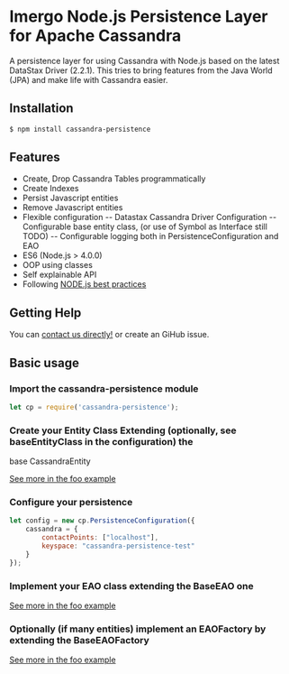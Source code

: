 # Imergo Node.js Persistence Layer for Apache Cassandra

A persistence layer for using Cassandra with Node.js based on the latest DataStax Driver (2.2.1).
 This tries to bring features from the Java World (JPA) and make life with Cassandra easier. 

## Installation

```bash
$ npm install cassandra-persistence
```

## Features

- Create, Drop Cassandra Tables programmatically
- Create Indexes
- Persist Javascript entities
- Remove Javascript entities
- Flexible configuration
-- Datastax Cassandra Driver Configuration
-- Configurable base entity class, (or use of Symbol as Interface still TODO) 
-- Configurable logging both in PersistenceConfiguration and EAO
- ES6 (Node.js > 4.0.0)
- OOP using classes
- Self explainable API
- Following [NODE.js best practices](https://blog.risingstack.com/node-js-best-practices/ "RisingStack Engineering Blog")

## Getting Help

You can  [contact us directly!](http://www.imergo.com) or create an GiHub issue.


## Basic usage

### Import the cassandra-persistence module

```javascript
let cp = require('cassandra-persistence');
```

### Create your Entity Class Extending (optionally, see baseEntityClass in the configuration) the 
base CassandraEntity

[See more in the foo example](./examples/Foo.js)

### Configure your persistence

```javascript
let config = new cp.PersistenceConfiguration({
    cassandra = {
        contactPoints: ["localhost"],
        keyspace: "cassandra-persistence-test"
    }   
});
```

### Implement your EAO class extending the BaseEAO one

[See more in the foo example](./examples/FooEAO.js)

### Optionally (if many entities) implement an EAOFactory by extending the BaseEAOFactory

[See more in the foo example](./examples/FooEAOFactory.js)
